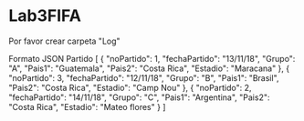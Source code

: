 # Lab3FIFA
Por favor crear carpeta "Log"

Formato JSON
Partido
[
  {
    "noPartido": 1,
    "fechaPartido": "13/11/18",
    "Grupo": "A",
    "Pais1": "Guatemala",
    "Pais2": "Costa Rica",
    "Estadio": "Maracana"
  },
  {
    "noPartido": 3,
    "fechaPartido": "12/11/18",
    "Grupo": "B",
    "Pais1": "Brasil",
    "Pais2": "Costa Rica",
    "Estadio": "Camp Nou"
  },
  {
    "noPartido": 2,
    "fechaPartido": "14/11/18",
    "Grupo": "C",
    "Pais1": "Argentina",
    "Pais2": "Costa Rica",
    "Estadio": "Mateo flores"
  }
]
